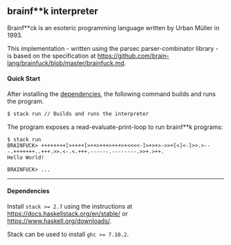## brainf**k interpreter

Brainf**ck is an esoteric programming language written by Urban Müller in 1993.

This implementation - written using the parsec parser-combinator library - is based on the specification at https://github.com/brain-lang/brainfuck/blob/master/brainfuck.md.

#### Quick Start

After installing the [dependencies](#dependencies), the following command builds and runs the program.

```sh
$ stack run // Builds and runs the interpreter
```

The program exposes a read-evaluate-print-loop to run brainf**k programs:

```
$ stack run 
BRAINFUCK> ++++++++[>++++[>++>+++>+++>+<<<<-]>+>+>->>+[<]<-]>>.>---.+++++++..+++.>>.<-.<.+++.------.--------.>>+.>++.
Hello World!

BRAINFUCK> ...
```

---

#### Dependencies

Install `stack >= 2.7` using the instructions at https://docs.haskellstack.org/en/stable/ or https://www.haskell.org/downloads/.

Stack can be used to install `ghc >= 7.10.2`.

